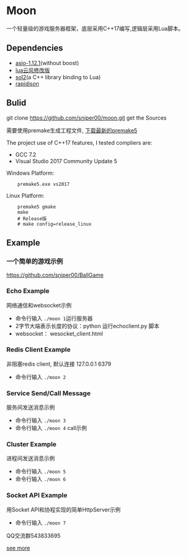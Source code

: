 ﻿# Moon
一个轻量级的游戏服务器框架，底层采用C++17编写,逻辑层采用Lua脚本。

## Dependencies
- [asio-1.12.1](https://github.com/chriskohlhoff/asio)(without boost)
- [lua云风修改版](https://github.com/cloudwu/skynet/tree/master/3rd/lua) 
- [sol2](https://github.com/ThePhD/sol2)(a C++ library binding to Lua)
- [rapidjson](https://github.com/Tencent/rapidjson)
## Bulid

git clone <https://github.com/sniper00/moon.git> get the Sources

需要使用premake生成工程文件, [下载最新的premake5](https://premake.github.io/download.html)

The project use of C++17 features, I tested compliers are: 
- GCC 7.2
- Visual Studio 2017 Community Update 5

Windows Platform:
```shell
    premake5.exe vs2017
```

Linux Platform:
```shell
    premake5 gmake
    make
    # Release版
    # make config=release_linux
```

## Example

### 一个简单的游戏示例
https://github.com/sniper00/BallGame

### Echo Example
网络通信和websocket示例
- 命令行输入 `./moon 1`运行服务器
- 2字节大端表示长度的协议：python 运行echoclient.py 脚本
- websocket： wesocket_client.html

### Redis Client Example
非阻塞redis client, 默认连接 127.0.0.1 6379
- 命令行输入 `./moon 2`

### Service Send/Call Message
服务间发送消息示例
- 命令行输入 `./moon 3`
- 命令行输入 `./moon 4` call示例

### Cluster Example
进程间发送消息示例
- 命令行输入 `./moon 5`
- 命令行输入 `./moon 6`

### Socket API Example
用Socket API和协程实现的简单HttpServer示例
- 命令行输入 `./moon 7`


QQ交流群543833695

[see more](https://github.com/sniper00/MoonNetLua/wiki)